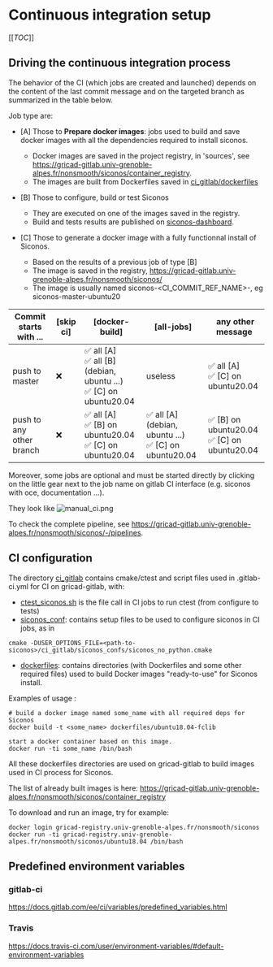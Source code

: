 # Continuous integration setup
[[_TOC_]]

## Driving the continuous integration process

The behavior of the CI (which jobs are created and launched) depends on the content of the last commit message and on the targeted branch as summarized in the table below.

Job type are:

* [A] Those to **Prepare docker images**: jobs used to build and save docker images with all the dependencies required to install siconos.

    * Docker images are saved in the project registry, in 'sources',  see https://gricad-gitlab.univ-grenoble-alpes.fr/nonsmooth/siconos/container_registry.
    * The images are built from Dockerfiles saved in [ci_gitlab/dockerfiles](./ci_gitlab/dockerfiles)

* [B] Those to configure, build or test Siconos 

    * They are executed on one of the images saved in the registry.
    * Build and tests results are published on [siconos-dashboard](http://siconos-dashboard.univ-grenoble-alpes.fr:8080/index.php?project=siconos).

* [C] Those to generate a docker image with a fully functionnal install of Siconos.

    * Based on the results of a previous job of type [B]
    * The image is saved in the registry, https://gricad-gitlab.univ-grenoble-alpes.fr/nonsmooth/siconos/
    * The image is usually named siconos-<CI_COMMIT_REF_NAME>-<osname>, eg siconos-master-ubuntu20


| Commit starts with ...   |  [skip ci]  | [docker-build]                          | [all-jobs] | any other message |       
| ---                      |  ------     |----------------                         |---------------------------------------|-------------------|
| push to master           |   :x:       | :white_check_mark: all [A]<br>:white_check_mark: all [B] (debian, ubuntu ...)<br>:white_check_mark: [C] on ubuntu20.04 |useless| :white_check_mark: all [A] <br>:white_check_mark: [C] on ubuntu20.04 |
| push to any other branch |   :x:       | :white_check_mark: all [A]<br>:white_check_mark: [B] on ubuntu20.04<br>:white_check_mark: [C] on ubuntu20.04 | :white_check_mark: all [A] (debian, ubuntu ...)<br>:white_check_mark: [C] on ubuntu20.04 | :white_check_mark: [B] on ubuntu20.04<br>:white_check_mark: [C] on ubuntu20.04|


Moreover, some jobs are optional and must be started directly by clicking on the little gear next to the job name on gitlab CI interface (e.g. siconos with oce, documentation ...). 

They look like ![manual_ci.png](./manual_ci.png)

To check the complete pipeline, see https://gricad-gitlab.univ-grenoble-alpes.fr/nonsmooth/siconos/-/pipelines.



## CI configuration

The directory [ci_gitlab](./) contains cmake/ctest and script files used in .gitlab-ci.yml
for CI on gricad-gitlab, with:

* [ctest_siconos.sh](./ctest_siconos.sh) is the file call in CI jobs to run ctest (from configure to tests)
* [siconos_conf](./siconos_conf): contains setup files to be used to configure siconos in CI jobs,
as in

```
cmake -DUSER_OPTIONS_FILE=<path-to-siconos>/ci_gitlab/siconos_confs/siconos_no_python.cmake
```

  
* [dockerfiles](./dockerfiles): contains directories (with Dockerfiles and some other
required files) used to build Docker images "ready-to-use" for Siconos install.

Examples of usage :

```
# build a docker image named some_name with all required deps for Siconos
docker build -t <some_name> dockerfiles/ubuntu18.04-fclib
```


```
start a docker container based on this image.
docker run -ti some_name /bin/bash
```

All these dockerfiles directories are used on gricad-gitlab to build images used in CI process for Siconos.

The list of already built images is here:
https://gricad-gitlab.univ-grenoble-alpes.fr/nonsmooth/siconos/container_registry

To download and run an image, try for example:

```
docker login gricad-registry.univ-grenoble-alpes.fr/nonsmooth/siconos
docker run -ti gricad-registry.univ-grenoble-alpes.fr/nonsmooth/siconos/ubuntu18.04 /bin/bash
```

## Predefined environment variables

### gitlab-ci

https://docs.gitlab.com/ee/ci/variables/predefined_variables.html

### Travis

https://docs.travis-ci.com/user/environment-variables/#default-environment-variables

